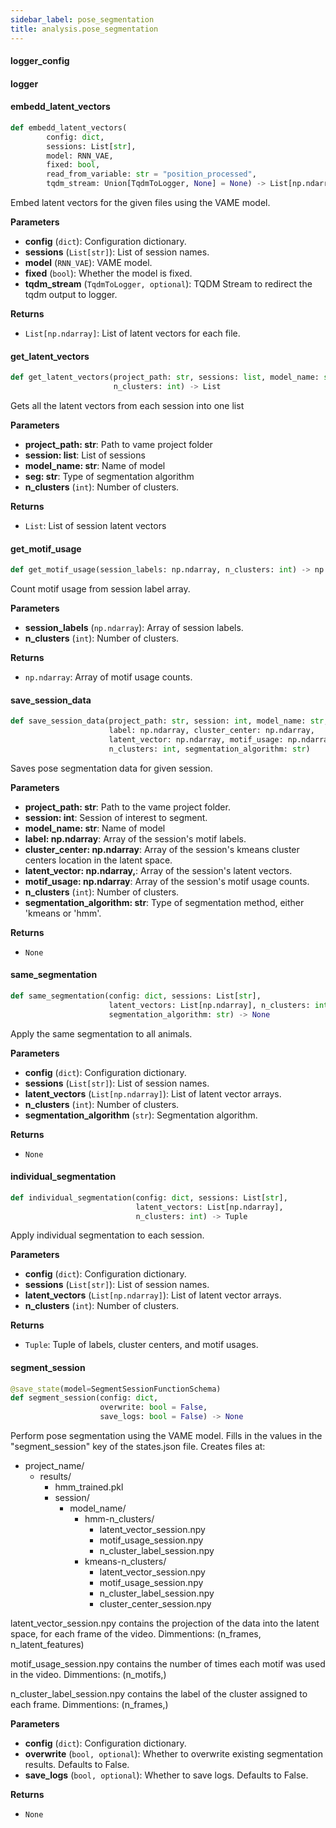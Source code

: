 ```yaml
---
sidebar_label: pose_segmentation
title: analysis.pose_segmentation
---
```


#### logger\_config

#### logger

#### embedd\_latent\_vectors

```python
def embedd_latent_vectors(
        config: dict,
        sessions: List[str],
        model: RNN_VAE,
        fixed: bool,
        read_from_variable: str = "position_processed",
        tqdm_stream: Union[TqdmToLogger, None] = None) -> List[np.ndarray]
```

Embed latent vectors for the given files using the VAME model.

**Parameters**

* **config** (`dict`): Configuration dictionary.
* **sessions** (`List[str]`): List of session names.
* **model** (`RNN_VAE`): VAME model.
* **fixed** (`bool`): Whether the model is fixed.
* **tqdm_stream** (`TqdmToLogger, optional`): TQDM Stream to redirect the tqdm output to logger.

**Returns**

* `List[np.ndarray]`: List of latent vectors for each file.

#### get\_latent\_vectors

```python
def get_latent_vectors(project_path: str, sessions: list, model_name: str, seg,
                       n_clusters: int) -> List
```

Gets all the latent vectors from each session into one list

**Parameters**

* **project_path: str**: Path to vame project folder
* **session: list**: List of sessions
* **model_name: str**: Name of model
* **seg: str**: Type of segmentation algorithm
* **n_clusters** (`int`): Number of clusters.

**Returns**

* `List`: List of session latent vectors

#### get\_motif\_usage

```python
def get_motif_usage(session_labels: np.ndarray, n_clusters: int) -> np.ndarray
```

Count motif usage from session label array.

**Parameters**

* **session_labels** (`np.ndarray`): Array of session labels.
* **n_clusters** (`int`): Number of clusters.

**Returns**

* `np.ndarray`: Array of motif usage counts.

#### save\_session\_data

```python
def save_session_data(project_path: str, session: int, model_name: str,
                      label: np.ndarray, cluster_center: np.ndarray,
                      latent_vector: np.ndarray, motif_usage: np.ndarray,
                      n_clusters: int, segmentation_algorithm: str)
```

Saves pose segmentation data for given session.

**Parameters**

* **project_path: str**: Path to the vame project folder.
* **session: int**: Session of interest to segment.
* **model_name: str**: Name of model
* **label: np.ndarray**: Array of the session&#x27;s motif labels.
* **cluster_center: np.ndarray**: Array of the session&#x27;s kmeans cluster centers location in the latent space.
* **latent_vector: np.ndarray,**: Array of the session&#x27;s latent vectors.
* **motif_usage: np.ndarray**: Array of the session&#x27;s motif usage counts.
* **n_clusters** (`int`): Number of clusters.
* **segmentation_algorithm: str**: Type of segmentation method, either &#x27;kmeans or &#x27;hmm&#x27;.

**Returns**

* `None`

#### same\_segmentation

```python
def same_segmentation(config: dict, sessions: List[str],
                      latent_vectors: List[np.ndarray], n_clusters: int,
                      segmentation_algorithm: str) -> None
```

Apply the same segmentation to all animals.

**Parameters**

* **config** (`dict`): Configuration dictionary.
* **sessions** (`List[str]`): List of session names.
* **latent_vectors** (`List[np.ndarray]`): List of latent vector arrays.
* **n_clusters** (`int`): Number of clusters.
* **segmentation_algorithm** (`str`): Segmentation algorithm.

**Returns**

* `None`

#### individual\_segmentation

```python
def individual_segmentation(config: dict, sessions: List[str],
                            latent_vectors: List[np.ndarray],
                            n_clusters: int) -> Tuple
```

Apply individual segmentation to each session.

**Parameters**

* **config** (`dict`): Configuration dictionary.
* **sessions** (`List[str]`): List of session names.
* **latent_vectors** (`List[np.ndarray]`): List of latent vector arrays.
* **n_clusters** (`int`): Number of clusters.

**Returns**

* `Tuple`: Tuple of labels, cluster centers, and motif usages.

#### segment\_session

```python
@save_state(model=SegmentSessionFunctionSchema)
def segment_session(config: dict,
                    overwrite: bool = False,
                    save_logs: bool = False) -> None
```

Perform pose segmentation using the VAME model.
Fills in the values in the &quot;segment_session&quot; key of the states.json file.
Creates files at:
- project_name/
    - results/
        - hmm_trained.pkl
        - session/
            - model_name/
                - hmm-n_clusters/
                    - latent_vector_session.npy
                    - motif_usage_session.npy
                    - n_cluster_label_session.npy
                - kmeans-n_clusters/
                    - latent_vector_session.npy
                    - motif_usage_session.npy
                    - n_cluster_label_session.npy
                    - cluster_center_session.npy

latent_vector_session.npy contains the projection of the data into the latent space,
for each frame of the video. Dimmentions: (n_frames, n_latent_features)

motif_usage_session.npy contains the number of times each motif was used in the video.
Dimmentions: (n_motifs,)

n_cluster_label_session.npy contains the label of the cluster assigned to each frame.
Dimmentions: (n_frames,)

**Parameters**

* **config** (`dict`): Configuration dictionary.
* **overwrite** (`bool, optional`): Whether to overwrite existing segmentation results. Defaults to False.
* **save_logs** (`bool, optional`): Whether to save logs. Defaults to False.

**Returns**

* `None`

